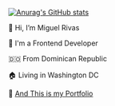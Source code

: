 [![Anurag's GitHub stats](https://github-readme-stats.vercel.app/api?username=jmiguelrivas&count_private=true&show_icons=true&theme=radical)](https://github.com/anuraghazra/github-readme-stats)

👋 Hi, I’m Miguel Rivas

🌈 I'm a Frontend Developer

 🇩🇴 From Dominican Republic
 
 🏠 Living in Washington DC
 
 🎨 [And This is my Portfolio](https://miguel-rivas.github.io)
